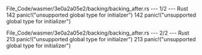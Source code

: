 File_Code/wasmer/3e0a2a05e2/backing/backing_after.rs --- 1/2 --- Rust
142                         panic!("unsupported global type for initialzer")                                                                                 142                         panic!("unsupported global type for initializer")

File_Code/wasmer/3e0a2a05e2/backing/backing_after.rs --- 2/2 --- Rust
213                         panic!("unsupported global type for initialzer")                                                                                 213                         panic!("unsupported global type for initializer")

